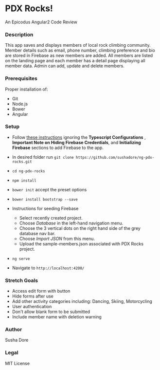 # PDX Rocks!

An Epicodus Angular2 Code Review

### Description
This app saves and displays members of local rock climbing community. Member details such as email, phone number, climbing preference and bio are stored in Firebase as new members are added. All members are listed on the landing page and each member has a detail page displaying all member data. Admin can add, update and delete members.

### Prerequisites
Proper installation of:
  * Git
  * Node.js
  * Bower
  * Angular

### Setup
  * Follow [these instructions](https://www.learnhowtoprogram.com/javascript/angular-extended/firebase-introduction-and-setup) ignoring the __Typescript Configurations__ , __Important Note on Hiding Firebase Credentials__, and __Initializing Firebase__  sections to add Firebase to the app.

  * In desired folder run `git clone https://github.com/sushadore/ng-pdx-rocks.git`
  * `cd ng-pdx-rocks`
  * `npm install`
  * `bower init` accept the preset options
  * `bower install bootstrap --save`
  * Instructions for seeding Firebase
    * Select recently created project.
    * Choose _Database_ in the left-hand navigation menu.
    * Choose the 3 vertical dots on the right hand side of the grey database nav bar.
    * Choose _Import JSON_ from this menu.
    * Upload the sample-members.json associated with PDX Rocks project.
  * `ng serve`
  * Navigate to `http://localhost:4200/`

### Stretch Goals
  * Access edit form with button
  * Hide forms after use
  * Add other activity categories including: Dancing, Skiing, Motorcycling
  * User authentication
  * Don't allow blank form to be submitted
  * Include member name with deletion warning

### Author
Susha Dore
### Legal
MIT License
